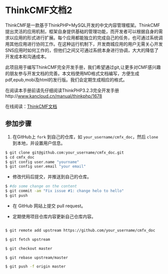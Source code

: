 # ThinkCMF文档2

ThinkCMF是一款基于ThinkPHP+MySQL开发的中文内容管理框架。ThinkCMF提出灵活的应用机制，框架自身提供基础的管理功能，而开发者可以根据自身的需求以应用的形式进行扩展。每个应用都能独立的完成自己的任务，也可通过系统调用其他应用进行协同工作。在这种运行机制下，开发商城应用的用户无需关心开发SNS应用时如何工作的，但他们之间又可通过系统本身进行协调，大大的降低了开发成本和沟通成本。

此项目用于编写ThinkCMF完全开发手册，我们希望通过git,让更多对CMF感兴趣的朋友参与开发文档的完善。本文档使用MD格式文档编写，方便生成pdf,epub,mobi及html的发行版。我们会定期生成相应的格式。

在阅读本手册前请先仔细阅读ThinkPHP3.2.3完全开发手册http://www.kancloud.cn/manual/thinkphp/1678

在线阅读：[ThinkCMF文档](http://www.thinkcmf.com/docs/cmfx)

## 参加步骤

1. 在GitHub上 `fork` 到自己的仓库，如 `your_username/cmfx_doc`，然后 `clone` 到本地，并设置用户信息。

```bash
$ git clone git@github.com:your_username/cmfx_doc.git
$ cd cmfx_doc
$ git config user.name "yourname"
$ git config user.email "your email"
```

* 修改代码后提交，并推送到自己的仓库。

```bash
$ #do some change on the content
$ git commit -am "Fix issue #1: change helo to hello"
$ git push
```

* 在 GitHub 网站上提交 pull request。

* 定期使用项目仓库内容更新自己仓库内容。

```bash

$ git remote add upstream https://github.com/your_username/cmfx_doc

$ git fetch upstream

$ git checkout master

$ git rebase upstream/master

$ git push -f origin master

```
